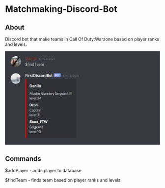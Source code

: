 # Matchmaking-Discord-Bot

## About

Discord bot that make teams in Call Of Duty:Warzone based on player ranks and levels.

<img src = "Untitled.png">

## Commands
$addPlayer <Player Name> <Player Call Of Duty Name and Tag> - adds player to database<br/>

$findTeam - finds team based on player ranks and levels
